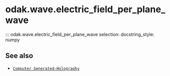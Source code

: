 # odak.wave.electric_field_per_plane_wave

::: odak.wave.electric_field_per_plane_wave
    selection:
        docstring_style: numpy

## See also

* [`Computer Generated-Holography`](../../cgh.md)
